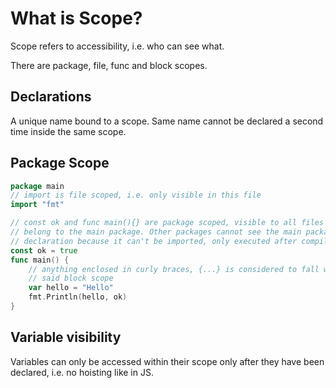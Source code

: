 # What is Scope?

Scope refers to accessibility, i.e. who can see what.

There are package, file, func and block scopes.

## Declarations

A unique name bound to a scope. Same name cannot be declared a second time
inside the same scope.

## Package Scope

``` go
package main
// import is file scoped, i.e. only visible in this file
import "fmt"

// const ok and func main(){} are package scoped, visible to all files which
// belong to the main package. Other packages cannot see the main package 
// declaration because it can't be imported, only executed after compiling
const ok = true
func main() {
    // anything enclosed in curly braces, {...} is considered to fall within
    // said block scope
    var hello = "Hello"
    fmt.Println(hello, ok)
}
```

## Variable visibility

Variables can only be accessed within their scope only after they have been
declared, i.e. no hoisting like in JS.
